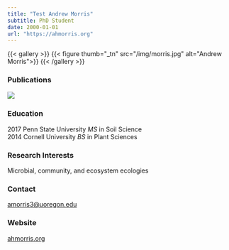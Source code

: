 ```yaml
---
title: "Test Andrew Morris"
subtitle: PhD Student 
date: 2000-01-01
url: "https://ahmorris.org"
---
```


{{< gallery >}}
  {{< figure thumb="_tn" src="/img/morris.jpg" alt="Andrew Morris">}}
{{< /gallery >}}

<!--more-->
### Publications
[<img src="/img/scholar_logo.png" align="left">](https://scholar.google.co.uk/citations?user=bFq6ZowAAAAJ)
<br clear="all" />

### Education
2017 Penn State University _MS_ in Soil Science  
2014 Cornell University _BS_ in Plant Sciences  

### Research Interests
Microbial, community, and ecosystem ecologies

### Contact
amorris3@uoregon.edu

### Website
[ahmorris.org](https://ahmorris.org/)
